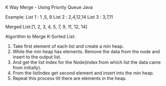 K Way Merge - Using Priority Queue Java

Example:
List 1 : 1 ,5, 9
List 2 : 2,4,12,14
List 3 : 3,7,11

Merged List:[1, 2, 3, 4, 5, 7, 9, 11, 12, 14]

Algorithm to Merge K-Sorted List:
1. Take first element of each list and create a min heap.
2. While the min heap has elements. Remove the data from the node and insert to the output list.
3. And get the list index for the Node(index from which list the data came from initially).
4. From the listIndex get second element and insert into the min heap.
5. Repeat this process till there are elements in the heap.
